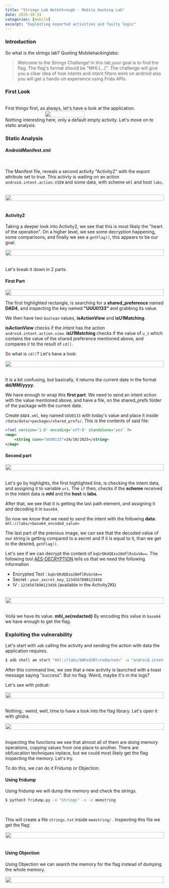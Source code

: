 ```yaml
---
title: "Strings Lab Walkthrough - Mobile Hacking Lab"
date: 2025-10-24
categories: [mobile]
excerpt: "Exploiting exported activities and faulty logic"
---
```



### Introduction
So what is the strings lab? Quoting Mobilehackinglabs:
> Welcome to the Strings Challenge! In this lab,your goal is to find the flag. The flag's format should be "MHL{...}". The challenge will give you a clear idea of how intents and intent filters work on android also you will get a hands-on experience using Frida APIs.


### First Look
<br>
First things first, as always, let's have a look at the application.
<br>
<div style="display: flex; justify-content: center;">
    <img src="../images/strings/strings_activity.png" width="50%">
</div>
Nothing interesting here, only a default empty activity. Let's move on to static analysis.

### Static Analysis
#### AndroidManifest.xml
<br>

The Manifest file, reveals a second activity "Activity2" with the export attribute set to true.
This activty is waiting on an action `android.intent.action.VIEW` and some data, with scheme `mhl` and host `labs`.

<br>
<div style="display: flex; justify-content: center;">
    <img src="../images/strings/manifest.png" width="100%">
</div>
<br>

#### Activity2

Taking a deeper look into Activity2, we see that this is most likely the "heart of the operation".
On a higher level, we see some decryption happening, some comparisons, and finally we see a `getFlag()`, this appears to be our goal.

<div style="display: flex; justify-content: center;">
    <img src="../images/strings/activity2.png" width="100%">
</div>
<br> 
<br>
Let's break it down in 2 parts.

#### **First Part**

<div style="display: flex; justify-content: center;">
    <img src="../images/strings/firstPart.png" width="100%">
</div>

The first highlighted rectangle, is searching for a **shared_preference** named **DAD4**, and inspecting the key named **"UUU0133"** and grabbing its value.
<br>

We then have two `boolean` values, **isActionView** and **isU1Matching**.

**isActionView** checks if the intent has the action `android.intent.action.view`.
 **isU1Matching** checks if the value of `u_1` which contains the value of the shared preference mentioned above, and compares ir to the result of `cd()`.
 <br>

 So what is `cd()`?
 Let's have a look:

<div style="display: flex; justify-content: center;">
    <img src="../images/strings/sdf.png" width="100%">
</div>
<br>

It is a bit confusing, but basically, it returns the current date in the format **dd/MM/yyyy**.

We have enough to wrap this **first part**.
We need to send an intent action with the value mentioned above, and have a file, on the shared_prefs folder of the package with the current date.
<br>

Create `DAD4.xml`, key named `UUU0133` with today's value and place it inside `/data/data/<package>/shared_prefs/`.
This is the contents of said file:
```xml
<?xml version='1.0' encoding='utf-8' standalone='yes' ?>
<map>
	<string name="UUU0133">24/10/2025</string>
</map>
```

#### **Second part**

<div style="display: flex; justify-content: center;">
    <img src="../images/strings/secondPart.png" width="100%">
</div>
<br>

Let's go by highlights, the first highlighted line, is checking the intent data, and assigning it to variable `uri`.
The `if` then, checks if the **scheme** received in the intent data is **mhl** and the **host** is **labs**.
<br>

After that, we see that it is getting the last path element, and assigning it and decoding it in `base64`.
<br>

So now we know that we need to send the intent with the following **data**:
`mhl://labs/<base64_encoded_value>`
<br>

The last part of the previous image, we can see that the decoded value of our string is getting compared to a secret and if it is equal to it, than we get to the desired, `getFlag()`.
<br>

Let's see if we can decrypt the content of `bqGrDKdQ8zo26HflRsGvVA==`.
The following tool [AES-DECRYPTION](https://www.devglan.com/online-tools/aes-encryption-decryption) tells us that we need the following information
- Encrypted Text : `bqGrDKdQ8zo26HflRsGvVA==`
- Secret : `your_secret_key_1234567890123456`
- IV : `1234567890123456` (available in the Activity2Kt)
<br>

<div style="display: flex; justify-content: center;">
    <img src="../images/strings/aes_decrypt.png" width="100%">
</div>
<br>

Voilá we have its value. **mhl_se(redacted)**
By encoding this value in `base64` we have enough to get the flag.


### Exploiting the vulnerability

Let's start with `adb` calling the activity and sending the action with data the application requires.

```bash
$ adb shell am start "mhl://labs/bWhsX3Nl<redacted>" -a "android.intent.action.VIEW" -c "android.intent.category.DEFAULT" com.mobilehackinglab.challenge/.Activity2
```

After this command line, we see that a new activity is launched with a toast message saying "success". But no flag. Weird, maybe it's in the logs?
<br>

Let's see with pidcat:
<div style="display: flex; justify-content: center;">
    <img src="../images/strings/pidcat.png" width="100%">
</div>
<br>

Nothing.. weird, well, time to have a look into the flag library.
Let's open it with ghidra.
<div style="display: flex; justify-content: center;">
    <img src="../images/strings/ghidra.png" width="100%">
</div>
<br>

Inspecting the functions we see that almost all of them are doing memory operations, copying values from one place to another. There are obfuscation techniques inplace, but we could most likely get the flag inspecting the memory. Let's try.

To do this, we can do it Fridump or Objection.
#### Using fridump

Using fridump we will dump the memory and check the strings.

```bash
$ python3 fridump.py -U "Strings" -s -o memstring
```
<br>

This will create a file `strings.txt` inside `memstring/` .
Inspecting this file we get the flag:
<div style="display: flex; justify-content: center;">
    <img src="../images/strings/fridump.png" width="100%">
</div>
<br>

#### Using Objection

Using Objection we can search the memory for the flag instead of dumping the whole memory.
<div style="display: flex; justify-content: center;">
    <img src="../images/strings/objection.png" width="100%">
</div>
<br>
